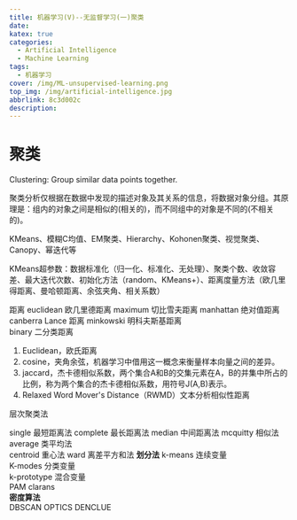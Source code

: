 ```yaml
---
title: 机器学习(V)--无监督学习(一)聚类
date: 
katex: true
categories:
  - Artificial Intelligence
  - Machine Learning
tags:
  - 机器学习
cover: /img/ML-unsupervised-learning.png
top_img: /img/artificial-intelligence.jpg
abbrlink: 8c3d002c
description:
---
```



# 聚类

Clustering:  Group similar data points together.

聚类分析仅根据在数据中发现的描述对象及其关系的信息，将数据对象分组。其原理是：组内的对象之间是相似的(相关的)，而不同组中的对象是不同的(不相关的)。

KMeans、模糊C均值、EM聚类、Hierarchy、Kohonen聚类、视觉聚类、Canopy、幂迭代等

KMeans超参数：数据标准化（归一化、标准化、无处理）、聚类个数、收敛容差、最大迭代次数、初始化方法（random、KMeans+）、距离度量方法（欧几里得距离、曼哈顿距离、余弦夹角、相关系数）

 距离 
 euclidean 欧几里德距离
 maximum   切比雪夫距离
 manhattan 绝对值距离 
 canberra  Lance 距离 
 minkowski 明科夫斯基距离  
 binary 二分类距离 

1. Euclidean，欧氏距离 
2. cosine，夹角余弦，机器学习中借用这一概念来衡量样本向量之间的差异。
3. jaccard，杰卡德相似系数，两个集合A和B的交集元素在A，B的并集中所占的比例，称为两个集合的杰卡德相似系数，用符号J(A,B)表示。 
4. Relaxed Word Mover's  Distance（RWMD）文本分析相似性距离 

 层次聚类法 

 single 最短距离法 
 complete  最长距离法 
 median 中间距离法 
 mcquitty  相似法
 average   类平均法  
 centroid  重心法
 ward   离差平方和法
 **划分法** 
 k-means   连续变量  
 K-modes   分类变量  
 k-prototype  混合变量  
 PAM 
 clarans   
 **密度算法**   
 DBSCAN 
 OPTICS 
 DENCLUE   











